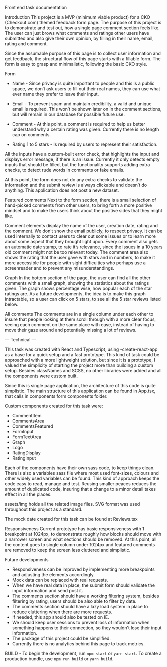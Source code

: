 Front end task documentation

Introduction
This project is a MVP (minimum viable product) for a CKO (Checkout.com) themed feedback form page.
The purpose of this project is to demonstrate and test out, how a single page comment section feels like. The user can just brows what comments and ratings other users have submitted and also give their own opinion, by filling in their name, email, rating and comment.

Since the assumable purpose of this page is to collect user information and get feedback, the structural flow of this page starts with a fillable form.
The form is easy to  grasp and minimalistic, following the basic CKO style.

Form
* Name - Since privacy is quite important to people and this is a public space, we don’t ask users to fill out their real names, they can use what ever name they prefer to leave their input.

* Email - To prevent spam and maintain credibility, a valid and unique email is required. This won’t be shown later on in the comment sections, but will remain in our database for possible future use.

* Comment - At this point, a comment is required to help us better understand why a certain rating was given. Currently there is no length cap on comments.

* Rating 1 to 5 stars - Is required by users to represent their satisfaction.

All the inputs have a custom-built error check, that highlights the input and displays error message, if there is an issue. Currently it only detects empty inputs that should be filled, but the functionality supports adding extra checks, to detect rude words in comments or fake emails.

At this point, the form does not do any extra checks to validate the information and the submit review is always clickable and doesn’t do anything. This application does not post a new dataset.

Featured comments
Next to the form section, there is a small selection of hand-picked comments from other users, to bring forth a more positive mindset and to make the users think about the positive sides that they might like.

Comment elements display the name of the user, creation date, rating and the comment. We don’t show the email publicly, to respect privacy. It can be used internally to contact users to clear out some issues or to learn more about some aspect that they brought light upon.
Every comment also gets an automatic date stamp, to rate it’s relevance, since the issues in a 10 years old comment might not be too relevant today.
The comment area also shows the rating that the user gave with stars and in numbers, to make it more accessible for people with sight difficulties who perhaps use a screenreader and to prevent any misunderstandings.

Graph
In the bottom section of the page, the user can find all the other comments with a small graph, showing the statistics about the ratings given. The graph shows percentage wise, how popular each of the star ratings are.
As a future developments, the idea is to make this graph intractable, so a user can click on 5 stars, to see all the 5 star reviews listed below.

All comments
The comments are in a single column under each other to insure that people looking at them scroll through with a more clear focus, seeing each comment on the same place with ease, instead of having to move their gaze around and potentially missing a lot of reviews.

— Technical —

This task was created with React and Typescript, using -create-react-app as a base for a quick setup and a fast prototype.
This kind of task could be approached with a more lightweight solution, but since it is a prototype, I valued the simplicity of starting the project more than building a custom setup.
Besides classNames and SCSS, no other libraries were added and all the components were custom built.

Since this is single page application, the architecture of this code is quite simplistic. The main structure of this application can be found in App.tsx, that calls in components form components folder.

Custom components created for this task were:
* CommentItem
* CommentsArea
* CommentsFeatured
* FormInput
* FormTextArea
* Graph
* Logo
* RatingDisplay
* RatingInput

Each of the components have their own sass code, to keep things clean.
There is also a variables sass file where most used font-sizes, colours  and other widely used variables can be found.
This kind of approach keeps the code easy to read, manage and test. Reusing smaller peaces reduces the amount of duplicated code, insuring that a change to a minor detail takes effect in all the places.

assets/img holds all the related image files. SVG format was used throughout this project as a standard.

The mock date created for this task can be found at Reviews.tsx

Responsiveness
Current prototype has basic responsiveness with 1 breakpoint at 1024px, to demonstrate roughly how blocks should move with a narrower screen and what sections should be removed. At this point, all the content goes to single column under 1024px and featured comments are removed to keep the screen less cluttered and simplistic.

Future developments
* Responsiveness can be improved by implementing more breakpoints and adjusting the elements accordingly.
* Mock data can be replaced with real requests.
* When we have real data in place, the submit form should validate the input information and send post it.
* The comments section should have a working filtering system, besides filtering by rating, users should be also able to filter by date.
* The comments section should have a lazy load system in place to reduce cluttering when there are more requests.
* If needed, this app should also be tested on IE.
* We should keep user sessions to prevent loss of information when something happens to their connection, so they wouldn’t lose their input information.
* The package of this project could be simplified.
* Currently there is no analytics behind this page to track metrics.


BUILD -
To begin the development, run `npm start` or `yarn start`.
To create a production bundle, use `npm run build` or `yarn build`.
